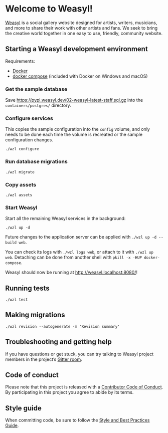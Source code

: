 # Welcome to Weasyl!

[Weasyl][] is a social gallery website designed for artists, writers, musicians, and more to share their work with other artists and fans. We seek to bring the creative world together in one easy to use, friendly, community website.


## Starting a Weasyl development environment

Requirements:

- [Docker][docker]
- [docker compose][] (included with Docker on Windows and macOS)


[docker]: https://docs.docker.com/get-docker/
[docker compose]: https://docs.docker.com/compose/install/


### Get the sample database

Save https://pypi.weasyl.dev/02-weasyl-latest-staff.sql.gz into the `containers/postgres/` directory.


### Configure services

This copies the sample configuration into the `config` volume, and only needs to be done each time the volume is recreated or the sample configuration changes.

```shell
./wzl configure
```


### Run database migrations

```shell
./wzl migrate
```


### Copy assets

```shell
./wzl assets
```


### Start Weasyl

Start all the remaining Weasyl services in the background:

```shell
./wzl up -d
```

Future changes to the application server can be applied with `./wzl up -d --build web`.

You can check its logs with `./wzl logs web`, or attach to it with `./wzl up web`. Detaching can be done from another shell with `pkill -x -HUP docker-compose`.


Weasyl should now be running at <http://weasyl.localhost:8080/>!


## Running tests

```shell
./wzl test
```


## Making migrations

```shell
./wzl revision --autogenerate -m 'Revision summary'
```


## Troubleshooting and getting help

If you have questions or get stuck, you can try talking to Weasyl project members in the project’s [Gitter room](https://gitter.im/Weasyl/weasyl).


## Code of conduct

Please note that this project is released with a [Contributor Code of Conduct](CODE_OF_CONDUCT.md). By participating in this project you agree to abide by its terms.


## Style guide

When committing code, be sure to follow the [Style and Best Practices Guide](STYLE_GUIDE.md).


[Weasyl]: https://www.weasyl.com/
